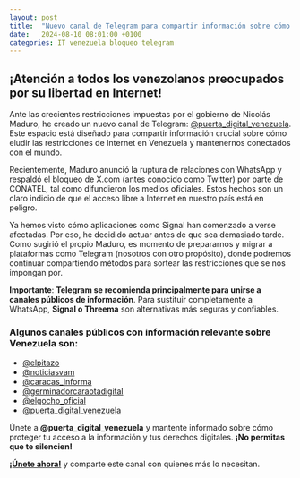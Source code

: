 ```yaml
---
layout: post
title:  "Nuevo canal de Telegram para compartir información sobre cómo sortear el bloqueo informático."
date:   2024-08-10 08:01:00 +0100
categories: IT venezuela bloqueo telegram
---
```


## ¡Atención a todos los venezolanos preocupados por su libertad en Internet!

Ante las crecientes restricciones impuestas por el gobierno de Nicolás Maduro, he creado un nuevo canal de Telegram: [@puerta_digital_venezuela](https://t.me/puerta_digital_venezuela). Este espacio está diseñado para compartir información crucial sobre cómo eludir las restricciones de Internet en Venezuela y mantenernos conectados con el mundo.

Recientemente, Maduro anunció la ruptura de relaciones con WhatsApp y respaldó el bloqueo de X.com (antes conocido como Twitter) por parte de CONATEL, tal como difundieron los medios oficiales. Estos hechos son un claro indicio de que el acceso libre a Internet en nuestro país está en peligro.

Ya hemos visto cómo aplicaciones como Signal han comenzado a verse afectadas. Por eso, he decidido actuar antes de que sea demasiado tarde. Como sugirió el propio Maduro, es momento de prepararnos y migrar a plataformas como Telegram (nosotros con otro propósito), donde podremos continuar compartiendo métodos para sortear las restricciones que se nos impongan por.

**Importante**: **Telegram se recomienda principalmente para unirse a canales públicos de información**. 
Para sustituir completamente a WhatsApp, **Signal o Threema** son alternativas más seguras y confiables.

### Algunos canales públicos con información relevante sobre Venezuela son:

- [@elpitazo](https://t.me/elpitazo)
- [@noticiasvam](https://t.me/noticiasvam)
- [@caracas_informa](https://t.me/caracas_informa)
- [@germinadorcaraotadigital](https://t.me/germinadorcaraotadigital)
- [@elgocho_oficial](https://t.me/elgocho_oficial)
- [@puerta_digital_venezuela](https://t.me/puerta_digital_venezuela)

Únete a **@puerta_digital_venezuela** y mantente informado sobre cómo proteger tu acceso a la información y tus derechos digitales. **¡No permitas que te silencien!**

**[¡Únete ahora!](https://t.me/puerta_digital_venezuela?boost)** y comparte este canal con quienes más lo necesitan.
